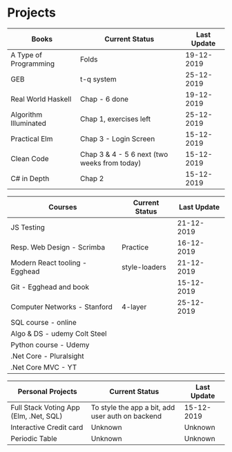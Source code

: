 # Projects

| **Books**             | **Current Status**                           | **Last Update** |
| --------------------- | -------------------------------------------- | --------------- |
| A Type of Programming | Folds                                        | 19-12-2019      |
| GEB                   | t-q system                                   | 25-12-2019      |
| Real World Haskell    | Chap - 6 done                                | 19-12-2019      |
| Algorithm Illuminated | Chap 1, exercises left                       | 25-12-2019      |
| Practical Elm         | Chap 3 - Login Screen                        | 15-12-2019      |
| Clean Code            | Chap 3 & 4 - 5 6 next (two weeks from today) | 15-12-2019      |
| C# in Depth           | Chap 2                                       | 15-12-2019      |

| **Courses**                    | **Current Status** | **Last Update** |
| ------------------------------ | ------------------ | --------------- |
| JS Testing                     |                    | 21-12-2019      |
| Resp. Web Design - Scrimba     | Practice           | 16-12-2019      |
| Modern React tooling - Egghead | style-loaders      | 21-12-2019      |
| Git - Egghead and book         |                    | 15-12-2019      |
| Computer Networks - Stanford   | 4-layer            | 25-12-2019      |
| SQL course - online            |                    |                 |
| Algo & DS - udemy Colt Steel   |                    |                 |
| Python course - Udemy          |                    |                 |
| .Net Core - Pluralsight        |                    |                 |
| .Net Core MVC - YT             |                    |                 |

| **Personal Projects**                  | **Current Status**                               | **Last Update** |
| -------------------------------------- | ------------------------------------------------ | --------------- |
| Full Stack Voting App (Elm, .Net, SQL) | To style the app a bit, add user auth on backend | 15-12-2019      |
| Interactive Credit card                | Unknown                                          | Unknown         |
| Periodic Table                         | Unknown                                          | Unknown         |
